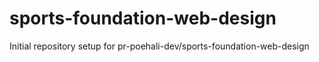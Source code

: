 # sports-foundation-web-design

Initial repository setup for pr-poehali-dev/sports-foundation-web-design